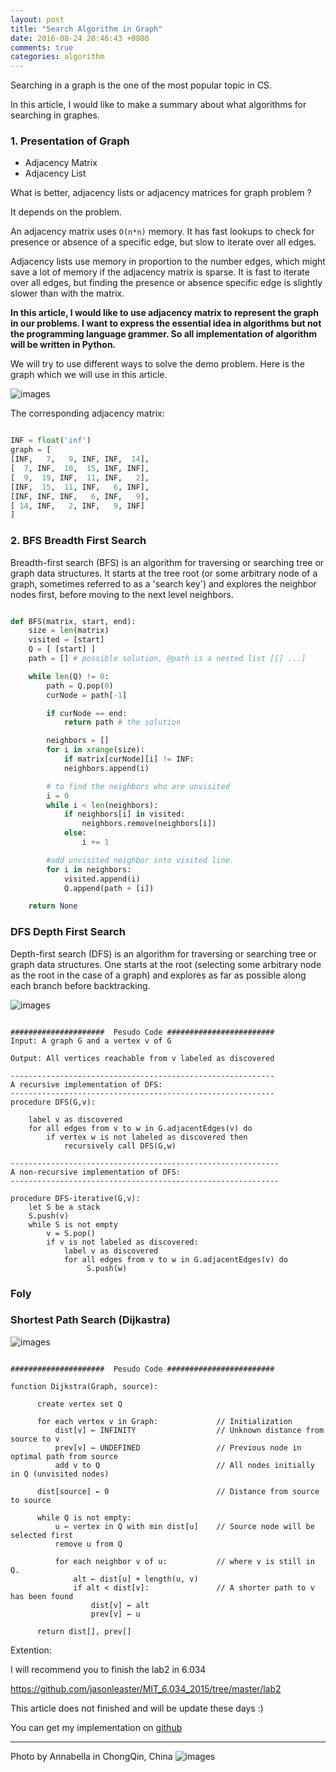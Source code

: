 ```yaml
---
layout: post
title: "Search Algorithm in Graph"
date: 2016-08-24 20:46:43 +0800
comments: true
categories: algorithm
---
```


Searching in a graph is the one of the most popular topic in CS. 

In this article, I would like to make a summary about what algorithms for searching in graphes.

<!-- more -->

### 1. Presentation of Graph

* Adjacency Matrix
* Adjacency List

What is better, adjacency lists or adjacency matrices for graph problem ?

It depends on the problem.

An adjacency matrix uses `O(n*n)` memory. It has fast lookups to check for presence or absence of a specific edge, but slow to iterate over all edges.

  Adjacency lists use memory in proportion to the number edges, which might save a lot of memory if the adjacency matrix is sparse. It is fast to iterate over all edges, but finding the presence or absence specific edge is slightly slower than with the matrix.


**In this article, I would like to use adjacency matrix to represent the graph in our problems. I want to express the essential idea in algorithms but not the programming language grammer. So all implementation of algorithm will be written in Python.**

We will try to use different ways to solve the demo problem. Here is the graph which we will use in this article.

![images](/images/img_for_2016_08/graph.jpg)

The corresponding adjacency matrix:

``` python

INF = float('inf')
graph = [
[INF,   7,   9, INF, INF,  14],
[  7, INF,  10,  15, INF, INF],
[  9,  19, INF,  11, INF,   2],
[INF,  15,  11, INF,   6, INF],
[INF, INF, INF,   6, INF,   9],
[ 14, INF,   2, INF,   9, INF]
]

```


### 2. BFS Breadth First Search

Breadth-first search (BFS) is an algorithm for traversing or searching tree or graph data structures. It starts at the tree root (or some arbitrary node of a graph, sometimes referred to as a 'search key') and explores the neighbor nodes first, before moving to the next level neighbors.


``` python

def BFS(matrix, start, end):
    size = len(matrix)
    visited = [start]
    Q = [ [start] ]
    path = [] # possible solution, @path is a nested list [[] ...]

    while len(Q) != 0:
        path = Q.pop(0)
        curNode = path[-1]

        if curNode == end:
            return path # the solution

        neighbors = []
        for i in xrange(size):
            if matrix[curNode][i] != INF:
            neighbors.append(i)

        # to find the neighbors who are unvisited
        i = 0
        while i < len(neighbors):
            if neighbors[i] in visited:
                neighbors.remove(neighbors[i])
            else:
                i += 1

        #add unvisited neighbor into visited line.
        for i in neighbors:
            visited.append(i)
            Q.append(path + [i])

    return None

```


### DFS Depth First Search

Depth-first search (DFS) is an algorithm for traversing or searching tree or graph data structures. One starts at the root (selecting some arbitrary node as the root in the case of a graph) and explores as far as possible along each branch before backtracking.


![images](/images/img_for_2016_08/pathForDFS.jpg)

```

#####################  Pesudo Code ########################
Input: A graph G and a vertex v of G

Output: All vertices reachable from v labeled as discovered

-----------------------------------------------------------
A recursive implementation of DFS:
-----------------------------------------------------------
procedure DFS(G,v):

    label v as discovered
    for all edges from v to w in G.adjacentEdges(v) do
        if vertex w is not labeled as discovered then
            recursively call DFS(G,w)

------------------------------------------------------------
A non-recursive implementation of DFS:
------------------------------------------------------------

procedure DFS-iterative(G,v):
    let S be a stack
    S.push(v)
    while S is not empty
        v = S.pop()
        if v is not labeled as discovered:
            label v as discovered
            for all edges from v to w in G.adjacentEdges(v) do
                 S.push(w)

```

### Foly



### Shortest Path Search (Dijkastra)

![images](/images/img_for_2016_08/pathForDijkastra.jpg)

``` 

#####################  Pesudo Code ########################

function Dijkstra(Graph, source):

      create vertex set Q

      for each vertex v in Graph:             // Initialization
          dist[v] ← INFINITY                  // Unknown distance from source to v
          prev[v] ← UNDEFINED                 // Previous node in optimal path from source
          add v to Q                          // All nodes initially in Q (unvisited nodes)

      dist[source] ← 0                        // Distance from source to source
      
      while Q is not empty:
          u ← vertex in Q with min dist[u]    // Source node will be selected first
          remove u from Q 
          
          for each neighbor v of u:           // where v is still in Q.
              alt ← dist[u] + length(u, v)
              if alt < dist[v]:               // A shorter path to v has been found
                  dist[v] ← alt 
                  prev[v] ← u 

      return dist[], prev[]

```

Extention:

I will recommend you to finish the lab2 in 6.034

https://github.com/jasonleaster/MIT_6.034_2015/tree/master/lab2

This article does not finished and will be update these days :)

You can get my implementation on [github](https://github.com/jasonleaster/Algorithm/blob/master/Graph/Dijkstra/Python/Dijkastra.py)

----
Photo by Annabella in ChongQin, China
![images](/images/img_for_2016_08/zhuanyunlou.png)

